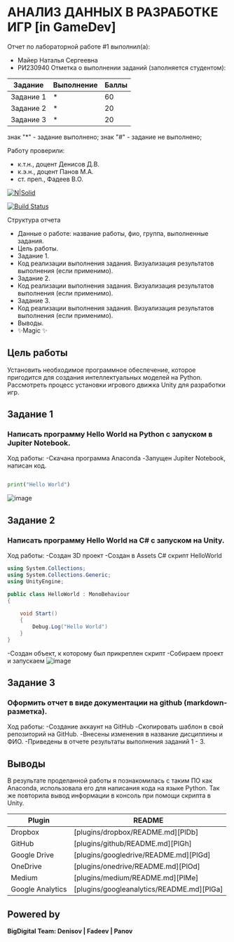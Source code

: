 # АНАЛИЗ ДАННЫХ В РАЗРАБОТКЕ ИГР [in GameDev]
Отчет по лабораторной работе #1 выполнил(а):
- Майер Наталья Сергеевна
- РИ230940
Отметка о выполнении заданий (заполняется студентом):

| Задание | Выполнение | Баллы |
| ------ | ------ | ------ |
| Задание 1 | * | 60 |
| Задание 2 | * | 20 |
| Задание 3 | * | 20 |

знак "*" - задание выполнено; знак "#" - задание не выполнено;

Работу проверили:
- к.т.н., доцент Денисов Д.В.
- к.э.н., доцент Панов М.А.
- ст. преп., Фадеев В.О.

[![N|Solid](https://cldup.com/dTxpPi9lDf.thumb.png)](https://nodesource.com/products/nsolid)

[![Build Status](https://travis-ci.org/joemccann/dillinger.svg?branch=master)](https://travis-ci.org/joemccann/dillinger)

Структура отчета

- Данные о работе: название работы, фио, группа, выполненные задания.
- Цель работы.
- Задание 1.
- Код реализации выполнения задания. Визуализация результатов выполнения (если применимо).
- Задание 2.
- Код реализации выполнения задания. Визуализация результатов выполнения (если применимо).
- Задание 3.
- Код реализации выполнения задания. Визуализация результатов выполнения (если применимо).
- Выводы.
- ✨Magic ✨

## Цель работы
Установить необходимое программное обеспечение, которое пригодится для создания интеллектуальных моделей на Python. Рассмотреть процесс установки игрового движка Unity для разработки игр.


## Задание 1
### Написать программу Hello World на Python с запуском в Jupiter Notebook.
Ход работы:
-Скачана программа Anaconda
-Запущен Jupiter Notebook, написан код.

```py

print("Hello World")

```
![image](https://github.com/user-attachments/assets/1b7e3b8f-5f9d-4509-8288-369ae21197db)

## Задание 2
### Написать программу Hello World на C# с запуском на Unity. 
Ход работы:
-Создан 3D проект
-Создан в Assets C# скрипт HelloWorld

```c#
using System.Collections;
using System.Collections.Generic;
using UnityEngine;

public class HelloWorld : MonoBehaviour
{
    
    void Start()
    {
        Debug.Log("Hello World")
    }
}
```
-Создан объект, к которому был прикреплен скрипт
-Собираем проект и запускаем
![image](https://github.com/user-attachments/assets/cd111fe8-e7cc-4065-8a22-cb97632598cf)

## Задание 3
### Оформить отчет в виде документации на github (markdown-разметка).
Ход работы: -Создание аккаунт на GitHub
-Скопировать шаблон в свой репозиторий на GitHub.
-Внесены изменения в название дисциплины и ФИО.
-Приведены в отчете результаты выполнения заданий 1 - 3.



## Выводы
В результате проделанной работы я познакомилась с таким ПО как Anaconda, использовала его для написания кода на языке Python. Так же повторила вывод информации в консоль при помощи скрипта в Unity. 

| Plugin | README |
| ------ | ------ |
| Dropbox | [plugins/dropbox/README.md][PlDb] |
| GitHub | [plugins/github/README.md][PlGh] |
| Google Drive | [plugins/googledrive/README.md][PlGd] |
| OneDrive | [plugins/onedrive/README.md][PlOd] |
| Medium | [plugins/medium/README.md][PlMe] |
| Google Analytics | [plugins/googleanalytics/README.md][PlGa] |
## Powered by

**BigDigital Team: Denisov | Fadeev | Panov**
